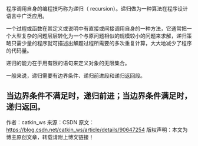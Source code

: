 程序调用自身的编程技巧称为递归（ recursion）。递归做为一种算法在程序设计语言中广泛应用。 

一个过程或函数在其定义或说明中有直接或间接调用自身的一种方法，它通常把一个大型复杂的问题层层转化为一个与原问题相似的规模较小的问题来求解，递归策略只需少量的程序就可描述出解题过程所需要的多次重复计算，大大地减少了程序的代码量。

递归的能力在于用有限的语句来定义对象的无限集合。

一般来说，递归需要有边界条件、递归前进段和递归返回段。

当边界条件不满足时，递归前进；当边界条件满足时，递归返回。
--------------------- 
作者：catkin_ws 
来源：CSDN 
原文：https://blog.csdn.net/catkin_ws/article/details/90647254 
版权声明：本文为博主原创文章，转载请附上博文链接！
